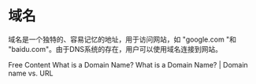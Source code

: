 # 域名

域名是一个独特的、容易记忆的地址，用于访问网站，如 "google.com "和 "baidu.com"。由于DNS系统的存在，用户可以使用域名连接到网站。

<ResourceGroupTitle>Free Content</ResourceGroupTitle>
<BadgeLink colorScheme='yellow' badgeText='Read' href='hhttps://developer.mozilla.org/zh-CN/docs/Learn/Common_questions/What_is_a_domain_name'>What is a Domain Name?</BadgeLink>
<BadgeLink colorScheme='yellow' badgeText='Read' href='https://www.cloudflare.com/zh-cn/learning/dns/glossary/what-is-a-domain-name/'>What is a Domain Name? | Domain name vs. URL</BadgeLink>
